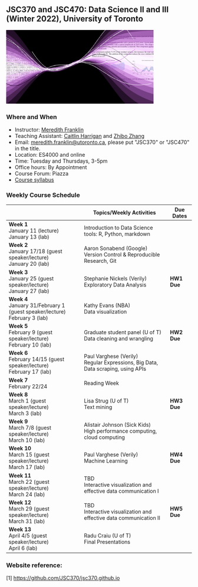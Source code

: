 ## JSC370 and JSC470: Data Science II and III (Winter 2022), University of Toronto

<img src="assets/datascience.png" width="400">

### Where and When
* Instructor: [Meredith Franklin](https://meredithfranklin.github.io)
* Teaching Assistant: [Caitlin Harrigan](https://www.caitharrigan.ca) and [Zhibo Zhang](https://www.linkedin.com/in/zhibo-darren-zhang/)
* Email: <meredith.franklin@utoronto.ca>, please put "JSC370" or "JSC470" in the title.
* Location: ES4000 and online
* Time: Tuesday and Thursdays, 3-5pm
* Office hours: By Appointment
* Course Forum: Piazza
* [Course syllabus](JSC370-Syllabus-2022.pdf)

### Weekly Course Schedule 

|   | Topics/Weekly Activities  | Due Dates  |
|---|---|---|
|  **Week 1** <br> January 11 (lecture) <br> January 13 (lab)  |  Introduction to Data Science tools: R, Python, markdown |   |
|  **Week 2** <br> January 17/18 (guest speaker/lecture)<br> January 20 (lab) |  Aaron Sonabend (Google)<br> Version Control & Reproducible Research, Git |   |
|  **Week 3** <br> January 25 (guest speaker/lecture) <br> January 27 (lab) | Stephanie Nickels (Verily) <br> Exploratory Data Analysis  | **HW1 Due**  |
|  **Week 4** <br> January 31/February 1 (guest speaker/lecture) <br> February 3 (lab) |  Kathy Evans (NBA) <br> Data visualization |   |
|  **Week 5** <br> February 9 (guest speaker/lecture) <br> February 10 (lab)  | Graduate student panel (U of T) <br> Data cleaning and wrangling  | **HW2 Due**  |
|  **Week 6** <br> February 14/15 (guest speaker/lecture) <br> February 17 (lab) | Paul Varghese (Verily)<br> Regular Expressions, Big Data, Data scraping, using APIs  |   |
|  **Week 7** <br> February 22/24  | Reading Week  |   |
|  **Week 8** <br> March 1 (guest speaker/lecture) <br> March 3 (lab) | Lisa Strug (U of T) <br> Text mining  | **HW3 Due**   |
|  **Week 9** <br> March 7/8 (guest speaker/lecture) <br> March 10 (lab) | Alistair Johnson (Sick Kids) <br> High performance computing, cloud computing  |   |
|  **Week 10** <br> March 15 (guest speaker/lecture) <br> March 17 (lab) | Paul Varghese (Verily) <br> Machine Learning   | **HW4 Due**  |
|  **Week 11** <br> March 22 (guest speaker/lecture) <br> March 24 (lab) | TBD <br> Interactive visualization and effective data communication I  |   |
|  **Week 12** <br> March 29 (guest speaker/lecture) <br> March 31 (lab) | TBD <br> Interactive visualization and effective data communication II  | **HW5 Due**  |
|  **Week 13** <br> April 4/5 (guest speaker/lecture) <br> April 6 (lab) | Radu Craiu (U of T) <br> Final Presentations  |   |

### Website reference:

[1] https://github.com/JSC370/jsc370.github.io
